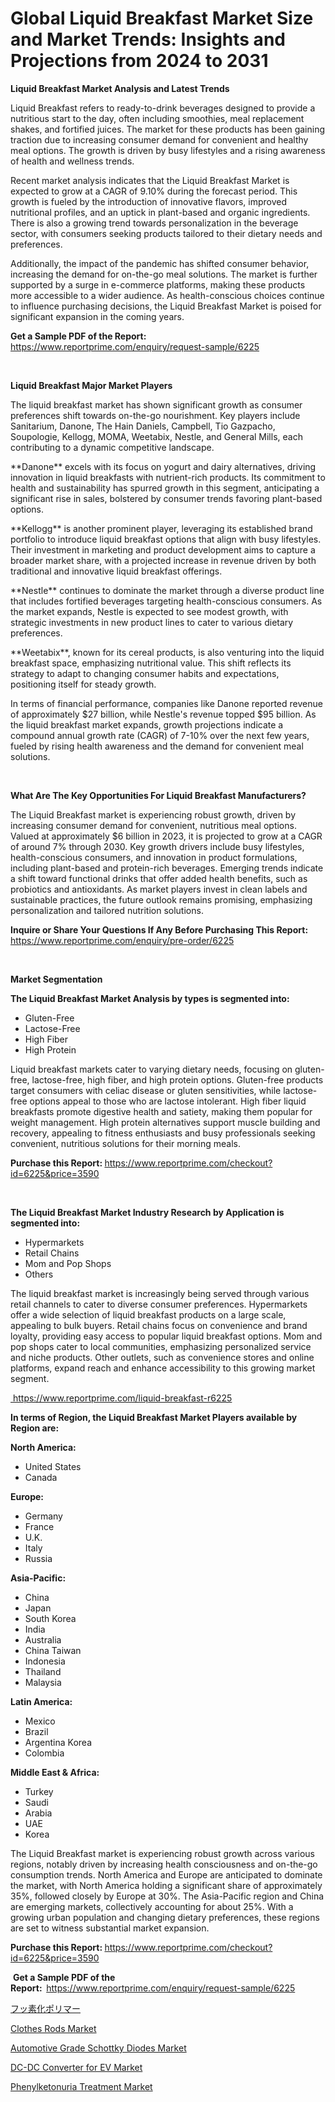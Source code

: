 <p><h1>Global Liquid Breakfast Market Size and Market Trends: Insights and Projections from 2024 to 2031</h1></p><p><strong>Liquid Breakfast Market Analysis and Latest Trends</strong></p>
<p><p>Liquid Breakfast refers to ready-to-drink beverages designed to provide a nutritious start to the day, often including smoothies, meal replacement shakes, and fortified juices. The market for these products has been gaining traction due to increasing consumer demand for convenient and healthy meal options. The growth is driven by busy lifestyles and a rising awareness of health and wellness trends.</p><p>Recent market analysis indicates that the Liquid Breakfast Market is expected to grow at a CAGR of 9.10% during the forecast period. This growth is fueled by the introduction of innovative flavors, improved nutritional profiles, and an uptick in plant-based and organic ingredients. There is also a growing trend towards personalization in the beverage sector, with consumers seeking products tailored to their dietary needs and preferences.</p><p>Additionally, the impact of the pandemic has shifted consumer behavior, increasing the demand for on-the-go meal solutions. The market is further supported by a surge in e-commerce platforms, making these products more accessible to a wider audience. As health-conscious choices continue to influence purchasing decisions, the Liquid Breakfast Market is poised for significant expansion in the coming years.</p></p>
<p><strong>Get a Sample PDF of the Report:&nbsp;</strong> <a href="https://www.reportprime.com/enquiry/request-sample/6225">https://www.reportprime.com/enquiry/request-sample/6225</a></p>
<p>&nbsp;</p>
<p><strong>Liquid Breakfast Major Market Players</strong></p>
<p><p>The liquid breakfast market has shown significant growth as consumer preferences shift towards on-the-go nourishment. Key players include Sanitarium, Danone, The Hain Daniels, Campbell, Tio Gazpacho, Soupologie, Kellogg, MOMA, Weetabix, Nestle, and General Mills, each contributing to a dynamic competitive landscape.</p><p>**Danone** excels with its focus on yogurt and dairy alternatives, driving innovation in liquid breakfasts with nutrient-rich products. Its commitment to health and sustainability has spurred growth in this segment, anticipating a significant rise in sales, bolstered by consumer trends favoring plant-based options.</p><p>**Kellogg** is another prominent player, leveraging its established brand portfolio to introduce liquid breakfast options that align with busy lifestyles. Their investment in marketing and product development aims to capture a broader market share, with a projected increase in revenue driven by both traditional and innovative liquid breakfast offerings.</p><p>**Nestle** continues to dominate the market through a diverse product line that includes fortified beverages targeting health-conscious consumers. As the market expands, Nestle is expected to see modest growth, with strategic investments in new product lines to cater to various dietary preferences.</p><p>**Weetabix**, known for its cereal products, is also venturing into the liquid breakfast space, emphasizing nutritional value. This shift reflects its strategy to adapt to changing consumer habits and expectations, positioning itself for steady growth.</p><p>In terms of financial performance, companies like Danone reported revenue of approximately $27 billion, while Nestle's revenue topped $95 billion. As the liquid breakfast market expands, growth projections indicate a compound annual growth rate (CAGR) of 7-10% over the next few years, fueled by rising health awareness and the demand for convenient meal solutions.</p></p>
<p>&nbsp;</p>
<p><strong>What Are The Key Opportunities For Liquid Breakfast Manufacturers?</strong></p>
<p><p>The Liquid Breakfast market is experiencing robust growth, driven by increasing consumer demand for convenient, nutritious meal options. Valued at approximately $6 billion in 2023, it is projected to grow at a CAGR of around 7% through 2030. Key growth drivers include busy lifestyles, health-conscious consumers, and innovation in product formulations, including plant-based and protein-rich beverages. Emerging trends indicate a shift toward functional drinks that offer added health benefits, such as probiotics and antioxidants. As market players invest in clean labels and sustainable practices, the future outlook remains promising, emphasizing personalization and tailored nutrition solutions.</p></p>
<p><strong>Inquire or Share Your Questions If Any Before Purchasing This Report:</strong> <a href="https://www.reportprime.com/enquiry/pre-order/6225">https://www.reportprime.com/enquiry/pre-order/6225</a></p>
<p>&nbsp;</p>
<p><strong>Market Segmentation</strong></p>
<p><strong>The Liquid Breakfast Market Analysis by types is segmented into:</strong></p>
<p><ul><li>Gluten-Free</li><li>Lactose-Free</li><li>High Fiber</li><li>High Protein</li></ul></p>
<p><p>Liquid breakfast markets cater to varying dietary needs, focusing on gluten-free, lactose-free, high fiber, and high protein options. Gluten-free products target consumers with celiac disease or gluten sensitivities, while lactose-free options appeal to those who are lactose intolerant. High fiber liquid breakfasts promote digestive health and satiety, making them popular for weight management. High protein alternatives support muscle building and recovery, appealing to fitness enthusiasts and busy professionals seeking convenient, nutritious solutions for their morning meals.</p></p>
<p><strong>Purchase this Report:&nbsp;</strong><a href="https://www.reportprime.com/checkout?id=6225&price=3590">https://www.reportprime.com/checkout?id=6225&price=3590</a></p>
<p>&nbsp;</p>
<p><strong>The Liquid Breakfast Market Industry Research by Application is segmented into:</strong></p>
<p><ul><li>Hypermarkets</li><li>Retail Chains</li><li>Mom and Pop Shops</li><li>Others</li></ul></p>
<p><p>The liquid breakfast market is increasingly being served through various retail channels to cater to diverse consumer preferences. Hypermarkets offer a wide selection of liquid breakfast products on a large scale, appealing to bulk buyers. Retail chains focus on convenience and brand loyalty, providing easy access to popular liquid breakfast options. Mom and pop shops cater to local communities, emphasizing personalized service and niche products. Other outlets, such as convenience stores and online platforms, expand reach and enhance accessibility to this growing market segment.</p></p>
<p><a href="https://www.reportprime.com/liquid-breakfast-r6225">&nbsp;https://www.reportprime.com/liquid-breakfast-r6225</a></p>
<p><strong>In terms of Region, the Liquid Breakfast Market Players available by Region are:</strong></p>
<p>
    <p> <strong> North America: </strong>
        <ul>
            <li>United States</li>
            <li>Canada</li>
        </ul>
        </p> 
    <p> <strong> Europe: </strong>
        <ul>
            <li>Germany</li>
            <li>France</li>
            <li>U.K.</li>
            <li>Italy</li>
            <li>Russia</li>
        </ul>
        </p> 
    <p> <strong> Asia-Pacific: </strong>
        <ul>
            <li>China</li>
            <li>Japan</li>
            <li>South Korea</li>
            <li>India</li>
            <li>Australia</li>
            <li>China Taiwan</li>
            <li>Indonesia</li>
            <li>Thailand</li>
            <li>Malaysia</li>
        </ul>
        </p> 
    <p> <strong> Latin America: </strong>
        <ul>
            <li>Mexico</li>
            <li>Brazil</li>
            <li>Argentina Korea</li>
            <li>Colombia</li>
        </ul>
        </p> 
    <p> <strong> Middle East & Africa: </strong>
        <ul>
            <li>Turkey</li>
            <li>Saudi</li>
            <li>Arabia</li>
            <li>UAE</li>
            <li>Korea</li>
        </ul>
    </p>
    </p>
<p><p>The Liquid Breakfast market is experiencing robust growth across various regions, notably driven by increasing health consciousness and on-the-go consumption trends. North America and Europe are anticipated to dominate the market, with North America holding a significant share of approximately 35%, followed closely by Europe at 30%. The Asia-Pacific region and China are emerging markets, collectively accounting for about 25%. With a growing urban population and changing dietary preferences, these regions are set to witness substantial market expansion.</p></p>
<p><strong>Purchase this Report: </strong><a href="https://www.reportprime.com/checkout?id=6225&price=3590">https://www.reportprime.com/checkout?id=6225&price=3590</a></p>
<p>&nbsp;<strong>Get a Sample PDF of the Report:&nbsp;&nbsp;</strong><a href="https://www.reportprime.com/enquiry/request-sample/6225">https://www.reportprime.com/enquiry/request-sample/6225</a></p>
<p><strong></strong></p>
<p><p><a href="https://medium.com/@monserrateklfnsch/%E3%83%95%E3%83%AB%E3%82%AA%E3%83%AD%E3%83%9D%E3%83%AA%E3%83%9E%E3%83%BC%E5%B8%82%E5%A0%B4%E3%81%AE%E6%B4%9E%E5%AF%9F-%E5%B8%82%E5%A0%B4%E3%83%97%E3%83%AC%E3%82%A4%E3%83%A4%E3%83%BC-%E5%B8%82%E5%A0%B4%E8%A6%8F%E6%A8%A1-%E5%9C%B0%E7%90%86%E7%9A%84%E5%9C%B0%E5%9F%9F-%E3%81%8A%E3%82%88%E3%81%B3%E4%BA%88%E6%B8%AC-2024%E5%B9%B4-2031%E5%B9%B4-feeb324c0b21">フッ素化ポリマー</a></p><p><a href="https://www.linkedin.com/pulse/clothes-rods-market-global-share-ranking-overall-sales-demand-s2d6c?trackingId=bQgjK4OYQ5OLYW9DAp6ViA%3D%3D">Clothes Rods Market</a></p><p><a href="https://issuu.com/reportprime-2/docs/automotive-grade-schottky-diodes-ma_a5113c6bf53a46">Automotive Grade Schottky Diodes Market</a></p><p><a href="https://issuu.com/reportprime-2/docs/dc-dc-converter-for-ev-market-size-_bd3267447c45cf">DC-DC Converter for EV Market</a></p><p><a href="https://medium.com/@pinkierau13/phenylketonuria-treatment-market-evolution-global-trends-and-regional-dynamics-2024-2031-37782f4629a3">Phenylketonuria Treatment Market</a></p></p>